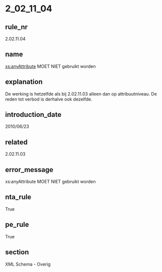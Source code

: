 # 2_02_11_04

## rule_nr
2.02.11.04

## name
<xs:anyAttribute> MOET NIET gebruikt worden

## explanation
De werking is hetzelfde als bij 2.02.11.03 alleen dan op attribuutniveau. De reden tot verbod is derhalve ook dezelfde.

## introduction_date
2010/06/23

## related
2.02.11.03

## error_message
xs:anyAttribute MOET NIET gebruikt worden

## nta_rule
True

## pe_rule
True

## section
XML Schema - Overig

